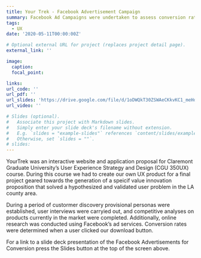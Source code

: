 ```yaml
---
title: Your Trek - Facebook Advertisement Campaign
summary: Facebook Ad Campaigns were undertaken to assess conversion rates of YourTrek Landing Page.
tags:
  - UX
date: '2020-05-11T00:00:00Z'

# Optional external URL for project (replaces project detail page).
external_link: ''

image:
  caption:
  focal_point: 

links:
url_code: ''
url_pdf: ''
url_slides: 'https://drive.google.com/file/d/1oDWQkT30ZSWAeCKkvKC1_meHdnR6ehHx/view?usp=sharing'
url_video: ''

# Slides (optional).
#   Associate this project with Markdown slides.
#   Simply enter your slide deck's filename without extension.
#   E.g. `slides = "example-slides"` references `content/slides/example-slides.md`.
#   Otherwise, set `slides = ""`.
# slides:
---
```


YourTrek was an interactive website and application proposal for Claremont Graduate University’s User Experience Strategy and Design (CGU 350UX) course. During this course we had to create our own UX product for a final project geared towards the generation of a speicif value innovation proposition that solved a hypothesized and validated user problem in the LA county area. 

During a period of custormer discovery provisional personas were established, user interviews were carryied out, and competitive analyses on products currently in the market were completed. Additionally, online research was conducted using Facebook’s ad services. Conversion rates were determined when a user clicked our download button.

For a link to a slide deck presentation of the Facebook Advertisements for Conversion press the Slides button at the top of the screen above.